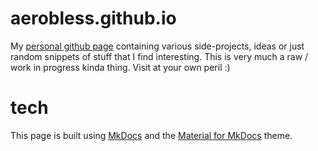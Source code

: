 # aerobless.github.io

My [personal github page](https://aerobless.github.io/) containing various side-projects, ideas or just random snippets of stuff that I find interesting. This is very much a raw / work in progress kinda thing. Visit at your own peril :)

# tech

This page is built using [MkDocs](https://www.mkdocs.org/) and the [Material for MkDocs](https://squidfunk.github.io/mkdocs-material/) theme.
